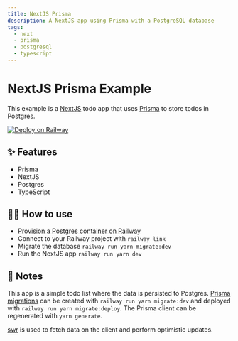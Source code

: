 ```yaml
---
title: NextJS Prisma
description: A NextJS app using Prisma with a PostgreSQL database
tags:
  - next
  - prisma
  - postgresql
  - typescript
---
```


# NextJS Prisma Example

This example is a [NextJS](https://nextjs.org/) todo app that uses
[Prisma](https://www.prisma.io/) to store todos in Postgres.

[![Deploy on Railway](https://railway.app/button.svg)](https://railway.app/new/template/HRZqTF)

## ✨ Features

- Prisma
- NextJS
- Postgres
- TypeScript

## 💁‍♀️ How to use

- [Provision a Postgres container on Railway](https://dev.new)
- Connect to your Railway project with `railway link`
- Migrate the database `railway run yarn migrate:dev`
- Run the NextJS app `railway run yarn dev`

## 📝 Notes

This app is a simple todo list where the data is persisted to Postgres. [Prisma
migrations](https://www.prisma.io/docs/concepts/components/prisma-migrate#prisma-migrate)
can be created with `railway run yarn migrate:dev` and deployed with `railway run yarn migrate:deploy`. The Prisma client can be regenerated with
`yarn generate`.

[swr](https://swr.vercel.app/) is used to fetch data on the client and perform optimistic updates.

